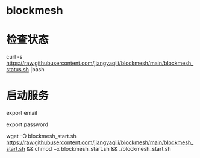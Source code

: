 # blockmesh

# 检查状态
curl -s https://raw.githubusercontent.com/jiangyaqiii/blockmesh/main/blockmesh_status.sh |bash

# 启动服务
export email

export password

wget -O blockmesh_start.sh https://raw.githubusercontent.com/jiangyaqiii/blockmesh/main/blockmesh_start.sh && chmod +x blockmesh_start.sh && ./blockmesh_start.sh
